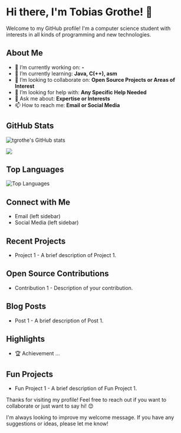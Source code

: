 # Hi there, I'm Tobias Grothe! 👋

Welcome to my GitHub profile! I'm a computer science student with interests in all kinds of programming and new technologies.

## About Me

- 🔭 I’m currently working on: **-**
- 🌱 I’m currently learning: **Java, C(++), asm**
- 👯 I’m looking to collaborate on: **Open Source Projects or Areas of Interest**
- 🤔 I’m looking for help with: **Any Specific Help Needed**
- 💬 Ask me about: **Expertise or Interests**
- 📫 How to reach me: **Email or Social Media**

## GitHub Stats

![tgrothe's GitHub stats](https://github-readme-stats.vercel.app/api?username=tgrothe&show_icons=true&theme=radical)

![](https://komarev.com/ghpvc/?username=tgrothe)

## Top Languages

![Top Languages](https://github-readme-stats.vercel.app/api/top-langs/?username=tgrothe&layout=compact&theme=radical)

## Connect with Me

- Email (left sidebar)
- Social Media (left sidebar)

## Recent Projects

- Project 1 - A brief description of Project 1.

## Open Source Contributions

- Contribution 1 - Description of your contribution.

## Blog Posts

- Post 1 - A brief description of Post 1.

## Highlights

- 🏆 Achievement ...

## Fun Projects

- Fun Project 1 - A brief description of Fun Project 1.

Thanks for visiting my profile! Feel free to reach out if you want to collaborate or just want to say hi! 😊

I'm always looking to improve my welcome message. If you have any suggestions or ideas, please let me know!
